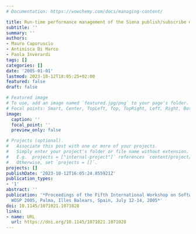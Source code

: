 ```yaml
---
# Documentation: https://wowchemy.com/docs/managing-content/

title: Run-time performance management of the Siena publish/subscribe middleware
subtitle: ''
summary: ''
authors:
- Mauro Caporuscio
- Antinisca Di Marco
- Paola Inverardi
tags: []
categories: []
date: '2005-01-01'
lastmod: 2023-10-12T18:05:25+02:00
featured: false
draft: false

# Featured image
# To use, add an image named `featured.jpg/png` to your page's folder.
# Focal points: Smart, Center, TopLeft, Top, TopRight, Left, Right, BottomLeft, Bottom, BottomRight.
image:
  caption: ''
  focal_point: ''
  preview_only: false

# Projects (optional).
#   Associate this post with one or more of your projects.
#   Simply enter your project's folder or file name without extension.
#   E.g. `projects = ["internal-project"]` references `content/project/deep-learning/index.md`.
#   Otherwise, set `projects = []`.
projects: []
publishDate: '2023-10-12T16:05:24.855921Z'
publication_types:
- '1'
abstract: ''
publication: '*Proceedings of the Fifth International Workshop on Software and Performance,
  WOSP 2005, Palma, Illes Balears, Spain, July 12-14, 2005*'
doi: 10.1145/1071021.1071028
links:
- name: URL
  url: https://doi.org/10.1145/1071021.1071028
---
```

